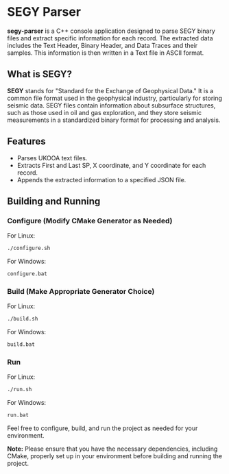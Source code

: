 # SEGY Parser

**segy-parser** is a C++ console application designed to parse SEGY binary files and extract specific information for each record. The extracted data includes the Text Header, Binary Header, and Data Traces and their samples. This information is then written in a Text file in ASCII format.

## What is SEGY?

**SEGY** stands for "Standard for the Exchange of Geophysical Data." It is a common file format used in the geophysical industry, particularly for storing seismic data. SEGY files contain information about subsurface structures, such as those used in oil and gas exploration, and they store seismic measurements in a standardized binary format for processing and analysis.

## Features

- Parses UKOOA text files.
- Extracts First and Last SP, X coordinate, and Y coordinate for each record.
- Appends the extracted information to a specified JSON file.

## Building and Running

### Configure (Modify CMake Generator as Needed)

For Linux:

```bash
./configure.sh
```

For Windows:

```bash
configure.bat
```

### Build (Make Appropriate Generator Choice)

For Linux:

```bash
./build.sh
```

For Windows:

```bash
build.bat
```

### Run

For Linux:

```bash
./run.sh
```

For Windows:

```bash
run.bat
```

Feel free to configure, build, and run the project as needed for your environment.

**Note:** Please ensure that you have the necessary dependencies, including CMake, properly set up in your environment before building and running the project.

